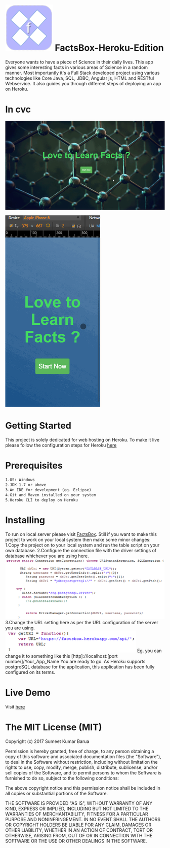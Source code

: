 # ![alt tag](https://github.com/SumeetKumarBarua/FactsBox-Heroku-Edition/blob/master/WebContent/img/logo.png) FactsBox-Heroku-Edition
Everyone wants to have a piece of Science in their daily lives. This app gives some interesting facts in various areas of Science in a random manner. Most importantly it's a Full Stack developed project using various technologies like Core Java, SQL, JDBC, Angular js, HTML and RESTful Webservice. It also guides you through different steps of deploying an app on Heroku.

# In cvc
![alt tag](https://github.com/SumeetKumarBarua/FactsBox-Heroku-Edition/blob/master/WebContent/img/first.gif)

![alt tag](https://github.com/SumeetKumarBarua/FactsBox-Heroku-Edition/blob/master/WebContent/img/iphone.gif)

# Getting Started
This project is solely dedicated for web hosting on Heroku. To make it live please follow the configuration steps for Heroku <a href="https://devcenter.heroku.com/articles/getting-started-with-java#set-up">here</a>

# Prerequisites
    1.OS: Windows
    2.JDK 1.7 or above
    3.An IDE for development (eg. Eclipse)
    4.Git and Maven installed on your system
    5.Heroku CLI to deploy on Heroku

# Installing
To run on local server please visit <a href="https://github.com/SumeetKumarBarua/FactsBox">FactsBox</a>. Still if you want to make this project to work on your local system then make some minor changes:
    1.Copy the project on to your local system and run the table script on your own database.
    2.Configure the connection file with the driver settings of database whichever you are using here.
    ![alt tag](https://github.com/SumeetKumarBarua/FactsBox-Heroku-Edition/blob/master/WebContent/img/connection.PNG)
    3.Change the URL setting here as per the URL configuration of the server you are using.
    ![alt tag](https://github.com/SumeetKumarBarua/FactsBox-Heroku-Edition/blob/master/WebContent/img/URL.PNG)
    Eg. you can change it to something like this [http]://localhost:[port number]/Your_App_Name 
    You are ready to go.
As Heroku supports postgreSQL database for the application, this application has been fully configured on its terms.




# Live Demo
Visit <a href="https://factsbox.herokuapp.com">here</a>

# The MIT License (MIT)

Copyright (c) 2017 Sumeet Kumar Barua

Permission is hereby granted, free of charge, to any person obtaining a copy of this software and associated documentation files (the "Software"), to deal in the Software without restriction, including without limitation the rights to use, copy, modify, merge, publish, distribute, sublicense, and/or sell copies of the Software, and to permit persons to whom the Software is furnished to do so, subject to the following conditions:

The above copyright notice and this permission notice shall be included in all copies or substantial portions of the Software.

THE SOFTWARE IS PROVIDED "AS IS", WITHOUT WARRANTY OF ANY KIND, EXPRESS OR IMPLIED, INCLUDING BUT NOT LIMITED TO THE WARRANTIES OF MERCHANTABILITY, FITNESS FOR A PARTICULAR PURPOSE AND NONINFRINGEMENT. IN NO EVENT SHALL THE AUTHORS OR COPYRIGHT HOLDERS BE LIABLE FOR ANY CLAIM, DAMAGES OR OTHER LIABILITY, WHETHER IN AN ACTION OF CONTRACT, TORT OR OTHERWISE, ARISING FROM, OUT OF OR IN CONNECTION WITH THE SOFTWARE OR THE USE OR OTHER DEALINGS IN THE SOFTWARE.


